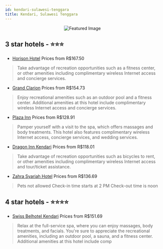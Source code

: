 ```yaml
---
id: kendari-sulawesi-tenggara
title: Kendari, Sulawesi Tenggara
---
```


<center><img src="https://i.travelapi.com/hotels/11000000/10540000/10534900/10534888/6231e989_z.jpg" alt="Featured Image" /></center>


##  3 star hotels - ⭐️⭐️⭐️

-    [Horison Hotel](https://us.hurb.com/hotels/kendari/horison-hotel-JNP-JP867796?cmp=18055) Prices from R$167.50
   > Take advantage of recreation opportunities such as a fitness center, or other amenities including complimentary wireless Internet access and concierge services.
-    [Grand Clarion](https://us.hurb.com/hotels/kendari/grand-clarion-JNP-JP345784?cmp=18055) Prices from R$154.73
   > Enjoy recreational amenities such as an outdoor pool and a fitness center. Additional amenities at this hotel include complimentary wireless Internet access and concierge services.
-    [Plaza Inn](https://us.hurb.com/hotels/kendari/plaza-inn-JNP-JP054934?cmp=18055) Prices from R$128.91
   > Pamper yourself with a visit to the spa, which offers massages and body treatments. This hotel also features complimentary wireless Internet access, concierge services, and wedding services.
-    [Dragon Inn Kendari](https://us.hurb.com/hotels/kendari/dragon-inn-kendari-JNP-JP716252?cmp=18055) Prices from R$118.01
   > Take advantage of recreation opportunities such as bicycles to rent, or other amenities including complimentary wireless Internet access and tour/ticket assistance.
-    [Zahra Syariah Hotel](https://us.hurb.com/hotels/kendari/zahra-syariah-hotel-JNP-JP01497G?cmp=18055) Prices from R$136.69
   > Pets not allowed  Check-in time starts at 2 PM  Check-out time is noon

##  4 star hotels - ⭐️⭐️⭐️⭐️

-    [Swiss Belhotel Kendari](https://us.hurb.com/hotels/kendari/swiss-belhotel-kendari-JNP-JP205543?cmp=18055) Prices from R$151.69
   > Relax at the full-service spa, where you can enjoy massages, body treatments, and facials. You're sure to appreciate the recreational amenities, including an outdoor pool, a sauna, and a fitness center. Additional amenities at this hotel include comp
